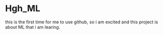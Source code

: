 # Hgh_ML
this is the first time for me to use github, so i am excited and this project is about ML that i am learing.
